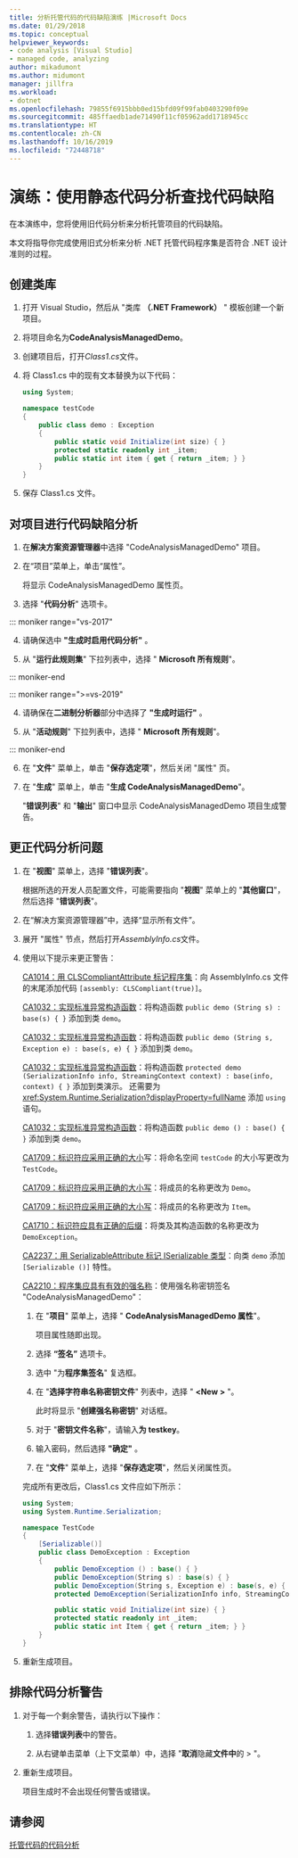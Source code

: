 ```yaml
---
title: 分析托管代码的代码缺陷演练 |Microsoft Docs
ms.date: 01/29/2018
ms.topic: conceptual
helpviewer_keywords:
- code analysis [Visual Studio]
- managed code, analyzing
author: mikadumont
ms.author: midumont
manager: jillfra
ms.workload:
- dotnet
ms.openlocfilehash: 79855f6915bbb0ed15bfd09f99fab0403290f09e
ms.sourcegitcommit: 485ffaedb1ade71490f11cf05962add1718945cc
ms.translationtype: HT
ms.contentlocale: zh-CN
ms.lasthandoff: 10/16/2019
ms.locfileid: "72448718"
---
```

# <a name="walkthrough-use-static-code-analysis-to-find-code-defects"></a>演练：使用静态代码分析查找代码缺陷

在本演练中，您将使用旧代码分析来分析托管项目的代码缺陷。

本文将指导你完成使用旧式分析来分析 .NET 托管代码程序集是否符合 .NET 设计准则的过程。

## <a name="create-a-class-library"></a>创建类库

1. 打开 Visual Studio，然后从 "类库 **（.NET Framework）** " 模板创建一个新项目。

1. 将项目命名为**CodeAnalysisManagedDemo**。

1. 创建项目后，打开*Class1.cs*文件。

1. 将 Class1.cs 中的现有文本替换为以下代码：

   ```csharp
   using System;

   namespace testCode
   {
       public class demo : Exception
       {
           public static void Initialize(int size) { }
           protected static readonly int _item;
           public static int item { get { return _item; } }
       }
   }
   ```

1. 保存 Class1.cs 文件。

## <a name="analyze-the-project-for-code-defects"></a>对项目进行代码缺陷分析

1. 在**解决方案资源管理器**中选择 "CodeAnalysisManagedDemo" 项目。

2. 在“项目”菜单上，单击“属性”。

   将显示 CodeAnalysisManagedDemo 属性页。

3. 选择 "**代码分析**" 选项卡。

::: moniker range="vs-2017"

4. 请确保选中 **"生成时启用代码分析"** 。

5. 从 "**运行此规则集**" 下拉列表中，选择 " **Microsoft 所有规则**"。

::: moniker-end

::: moniker range=">=vs-2019"

4. 请确保在**二进制分析器**部分中选择了 **"生成时运行"** 。

5. 从 "**活动规则**" 下拉列表中，选择 " **Microsoft 所有规则**"。

::: moniker-end

6. 在 "**文件**" 菜单上，单击 "**保存选定项**"，然后关闭 "属性" 页。

7. 在 "**生成**" 菜单上，单击 "**生成 CodeAnalysisManagedDemo**"。

    "**错误列表**" 和 "**输出**" 窗口中显示 CodeAnalysisManagedDemo 项目生成警告。

## <a name="correct-the-code-analysis-issues"></a>更正代码分析问题

1. 在 "**视图**" 菜单上，选择 "**错误列表**"。

    根据所选的开发人员配置文件，可能需要指向 "**视图**" 菜单上的 "**其他窗口**"，然后选择 "**错误列表**"。

1. 在“解决方案资源管理器”中，选择“显示所有文件”。

1. 展开 "属性" 节点，然后打开*AssemblyInfo.cs*文件。

1. 使用以下提示来更正警告：

   [CA1014：用 CLSCompliantAttribute 标记程序集](../code-quality/ca1014-mark-assemblies-with-clscompliantattribute.md)：向 AssemblyInfo.cs 文件的末尾添加代码 `[assembly: CLSCompliant(true)]`。

   [CA1032：实现标准异常构造函数](../code-quality/ca1032-implement-standard-exception-constructors.md)：将构造函数 `public demo (String s) : base(s) { }` 添加到类 `demo`。

   [CA1032：实现标准异常构造函数](../code-quality/ca1032-implement-standard-exception-constructors.md)：将构造函数 `public demo (String s, Exception e) : base(s, e) { }` 添加到类 `demo`。

   [CA1032：实现标准异常构造函数](../code-quality/ca1032-implement-standard-exception-constructors.md)：将构造函数 `protected demo (SerializationInfo info, StreamingContext context) : base(info, context) { }` 添加到类演示。 还需要为 <xref:System.Runtime.Serialization?displayProperty=fullName> 添加 `using` 语句。

   [CA1032：实现标准异常构造函数](../code-quality/ca1032-implement-standard-exception-constructors.md)：将构造函数 `public demo () : base() { }` 添加到类 `demo`。

   [CA1709：标识符应采用正确的大小](../code-quality/ca1709-identifiers-should-be-cased-correctly.md)写：将命名空间 `testCode` 的大小写更改为 `TestCode`。

   [CA1709：标识符应采用正确的大小写](../code-quality/ca1709-identifiers-should-be-cased-correctly.md)：将成员的名称更改为 `Demo`。

   [CA1709：标识符应采用正确的大小写](../code-quality/ca1709-identifiers-should-be-cased-correctly.md)：将成员的名称更改为 `Item`。

   [CA1710：标识符应具有正确的后缀](../code-quality/ca1710-identifiers-should-have-correct-suffix.md)：将类及其构造函数的名称更改为 `DemoException`。

   [CA2237：用 SerializableAttribute 标记 ISerializable 类型](../code-quality/ca2237.md)：向类 `demo` 添加 `[Serializable ()]` 特性。

   [CA2210：程序集应具有有效的强名称](../code-quality/ca2210.md)：使用强名称密钥签名 "CodeAnalysisManagedDemo"：

   1. 在 "**项目**" 菜单上，选择 " **CodeAnalysisManagedDemo 属性**"。

      项目属性随即出现。

   1. 选择 **“签名”** 选项卡。

   1. 选中 "为**程序集签名**" 复选框。

   1. 在 "**选择字符串名称密钥文件**" 列表中，选择 " **\<New >** "。

      此时将显示 "**创建强名称密钥**" 对话框。

   1. 对于 "**密钥文件名称**"，请输入**为 testkey**。

   1. 输入密码，然后选择 **"确定"** 。

   1. 在 "**文件**" 菜单上，选择 "**保存选定项**"，然后关闭属性页。

   完成所有更改后，Class1.cs 文件应如下所示：

   ```csharp
   using System;
   using System.Runtime.Serialization;

   namespace TestCode
   {
       [Serializable()]
       public class DemoException : Exception
       {
           public DemoException () : base() { }
           public DemoException(String s) : base(s) { }
           public DemoException(String s, Exception e) : base(s, e) { }
           protected DemoException(SerializationInfo info, StreamingContext context) : base(info, context) { }

           public static void Initialize(int size) { }
           protected static readonly int _item;
           public static int Item { get { return _item; } }
       }
   }
   ```

1. 重新生成项目。

## <a name="exclude-code-analysis-warnings"></a>排除代码分析警告

1. 对于每一个剩余警告，请执行以下操作：

    1. 选择**错误列表**中的警告。

    1. 从右键单击菜单（上下文菜单）中，选择 "**取消**隐藏**文件中**的  > "。

1. 重新生成项目。

     项目生成时不会出现任何警告或错误。

## <a name="see-also"></a>请参阅

[托管代码的代码分析](../code-quality/code-analysis-for-managed-code-overview.md)
